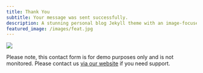 ```yaml
---
title: Thank You
subtitle: Your message was sent successfully.
description: A stunning personal blog Jekyll theme with an image-focused design.
featured_image: /images/feat.jpg
---
```


![](/images/demo/about.jpg)

Please note, this contact form is for demo purposes only and is not monitored. Please contact us [via our website](https://jekyllthemes.io) if you need support.